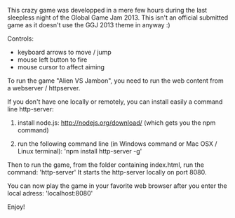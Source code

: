 This crazy game was developped in a mere few hours during the last sleepless night of the Global Game Jam 2013.
This isn't an official submitted game as it doesn't use the GGJ 2013 theme in anyway :)


Controls:
- keyboard arrows to move / jump
- mouse left button to fire
- mouse cursor to affect aiming


To run the game "Alien VS Jambon", you need to run the web content from a webserver / httpserver.

If you don't have one locally or remotely, you can install easily a command line http-server:

1) install node.js:
http://nodejs.org/download/ (which gets you the npm command)

2) run the following command line (in Windows command or Mac OSX / Linux terminal):
'npm install http-server -g'


Then to run the game, from the folder containing index.html, run the command: 'http-server'
It starts the http-server locally on port 8080.

You can now play the game in your favorite web browser after you enter the local adress:
'localhost:8080'

Enjoy!

